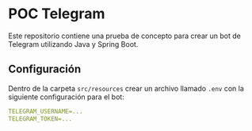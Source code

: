 # POC Telegram

Este repositorio contiene una prueba de concepto para crear un bot de Telegram utilizando Java y Spring Boot.

## Configuración

Dentro de la carpeta `src/resources` crear un archivo llamado `.env` con la siguiente configuración para el bot:

```yaml
TELEGRAM_USERNAME=...
TELEGRAM_TOKEN=...
```